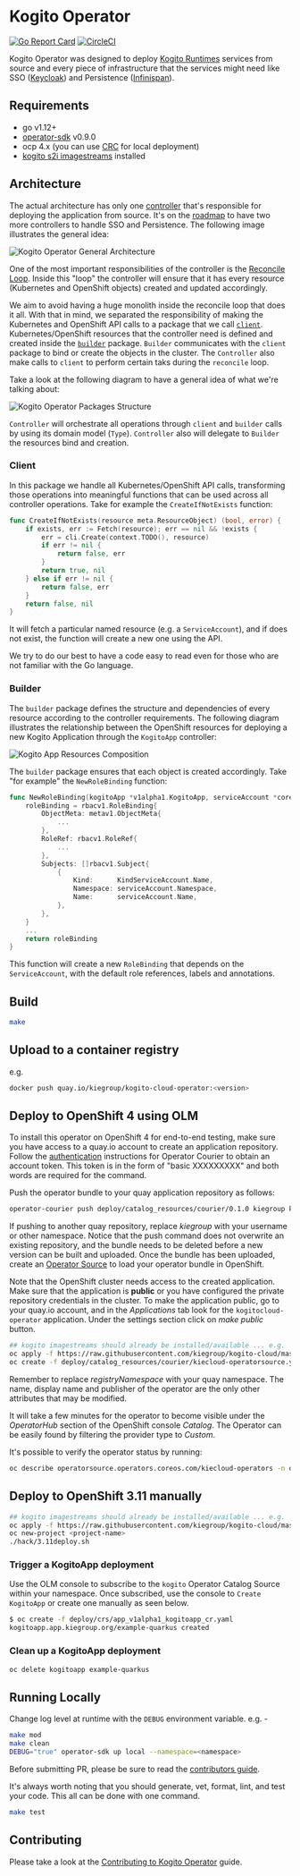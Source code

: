 # Kogito Operator

[![Go Report Card](https://goreportcard.com/badge/github.com/kiegroup/kogito-cloud-operator)](https://goreportcard.com/report/github.com/kiegroup/kogito-cloud-operator) [![CircleCI](https://circleci.com/gh/kiegroup/kogito-cloud-operator.svg?style=svg)](https://circleci.com/gh/kiegroup/kogito-cloud-operator)

Kogito Operator was designed to deploy [Kogito Runtimes](https://github.com/kiegroup/kogito-runtimes) services from source and every piece of infrastructure that the services might need like SSO ([Keycloak](https://github.com/integr8ly/keycloak-operator)) and Persistence ([Infinispan](https://github.com/infinispan/infinispan-operator)).

## Requirements

- go v1.12+
- [operator-sdk](https://github.com/operator-framework/operator-sdk/releases) v0.9.0
- ocp 4.x (you can use [CRC](https://github.com/code-ready/crc) for local deployment)
- [kogito s2i imagestreams](https://raw.githubusercontent.com/kiegroup/kogito-cloud/master/s2i/kogito-imagestream.yaml) installed

## Architecture

The actual architecture has only one [controller](https://godoc.org/github.com/kubernetes-sigs/controller-runtime/pkg#hdr-Controller) that's responsible for deploying the application from source. It's on the [roadmap](https://github.com/kiegroup/kogito-runtimes/wiki/Roadmap) to have two more controllers to handle SSO and Persistence. The following image illustrates the general idea:

![Kogito Operator General Architecture](docs/img/general_archictecture.png?raw=true)

One of the most important responsibilities of the controller is the [Reconcile Loop](https://github.com/operator-framework/operator-sdk/blob/master/doc/user-guide.md#reconcile-loop). Inside this "loop" the controller will ensure that it has every resource (Kubernetes and OpenShift objects) created and updated accordingly.

We aim to avoid having a huge monolith inside the reconcile loop that does it all. With that in mind, we separated the responsibility of making the Kubernetes and OpenShift API calls to a package that we call [`client`](pkg/client). Kubernetes/OpenShift resources that the controller need is defined and created inside the [`builder`](pkg/controller/kogitoapp/builder) package. `Builder` communicates with the `client` package to bind or create the objects in the cluster. The `Controller` also make calls to `client` to perform certain taks during the `reconcile` loop.

Take a look at the following diagram to have a general idea of what we're talking about:

![Kogito Operator Packages Structure](docs/img/packages_structure.png?raw=true)

`Controller` will orchestrate all operations through `client` and `builder` calls by using its domain model (`Type`). `Controller` also will delegate to `Builder` the resources bind and creation.

### Client

In this package we handle all Kubernetes/OpenShift API calls, transforming those operations into meaningful functions that can be used across all controller operations. Take for example the `CreateIfNotExists` function:

```go
func CreateIfNotExists(resource meta.ResourceObject) (bool, error) {
	if exists, err := Fetch(resource); err == nil && !exists {
		err = cli.Create(context.TODO(), resource)
		if err != nil {
			return false, err
		}
		return true, nil
	} else if err != nil {
		return false, err
	}
	return false, nil
}
```

It will fetch a particular named resource (e.g. a `ServiceAccount`), and if does not exist, the function will create a new one using the API.

We try to do our best to have a code easy to read even for those who are not familiar with the Go language.

### Builder

The `builder` package defines the structure and dependencies of every resource according to the controller requirements. The following diagram illustrates the relationship between the OpenShift resources for deploying a new Kogito Application through the `KogitoApp` controller:

![Kogito App Resources Composition](docs/img/kogitoapp_resource_composition.png?raw=true)

The `builder` package ensures that each object is created accordingly. Take "for example" the `NewRoleBinding` function:

```go
func NewRoleBinding(kogitoApp *v1alpha1.KogitoApp, serviceAccount *corev1.ServiceAccount) (roleBinding rbacv1.RoleBinding) {
	roleBinding = rbacv1.RoleBinding{
		ObjectMeta: metav1.ObjectMeta{
			...
		},
		RoleRef: rbacv1.RoleRef{
			...
		},
		Subjects: []rbacv1.Subject{
			{
				Kind:      KindServiceAccount.Name,
				Namespace: serviceAccount.Namespace,
				Name:      serviceAccount.Name,
			},
		},
    }
    ...
	return roleBinding
}
```

This function will create a new `RoleBinding` that depends on the `ServiceAccount`, with the default role references, labels and annotations.

## Build

```bash
make
```

## Upload to a container registry

e.g.

```bash
docker push quay.io/kiegroup/kogito-cloud-operator:<version>
```

## Deploy to OpenShift 4 using OLM

To install this operator on OpenShift 4 for end-to-end testing, make sure you have access to a quay.io account to create an application repository. Follow the [authentication](https://github.com/operator-framework/operator-courier/#authentication) instructions for Operator Courier to obtain an account token. This token is in the form of "basic XXXXXXXXX" and both words are required for the command.

Push the operator bundle to your quay application repository as follows:

```bash
operator-courier push deploy/catalog_resources/courier/0.1.0 kiegroup kogitocloud-operator 0.1.0 "basic XXXXXXXXX"
```

If pushing to another quay repository, replace _kiegroup_ with your username or other namespace. Notice that the push command does not overwrite an existing repository, and the bundle needs to be deleted before a new version can be built and uploaded. Once the bundle has been uploaded, create an [Operator Source](https://github.com/operator-framework/community-operators/blob/master/docs/testing-operators.md#linking-the-quay-application-repository-to-your-openshift-40-cluster) to load your operator bundle in OpenShift.

Note that the OpenShift cluster needs access to the created application. Make sure that the application is **public** or you have configured the private repository credentials in the cluster. To make the application public, go to your quay.io account, and in the _Applications_ tab look for the `kogitocloud-operator` application. Under the settings section click on _make public_ button.

```bash
## kogito imagestreams should already be installed/available ... e.g.
oc apply -f https://raw.githubusercontent.com/kiegroup/kogito-cloud/master/s2i/kogito-imagestream.yaml -n openshift
oc create -f deploy/catalog_resources/courier/kiecloud-operatorsource.yaml
```

Remember to replace _registryNamespace_ with your quay namespace. The name, display name and publisher of the operator are the only other attributes that may be modified.

It will take a few minutes for the operator to become visible under the _OperatorHub_ section of the OpenShift console _Catalog_. The Operator can be easily found by filtering the provider type to _Custom_.


It's possible to verify the operator status by running:

```bash
oc describe operatorsource.operators.coreos.com/kiecloud-operators -n openshift-marketplace
```

## Deploy to OpenShift 3.11 manually

```bash
## kogito imagestreams should already be installed/available ... e.g.
oc apply -f https://raw.githubusercontent.com/kiegroup/kogito-cloud/master/s2i/kogito-imagestream.yaml -n openshift
oc new-project <project-name>
./hack/3.11deploy.sh
```

### Trigger a KogitoApp deployment

Use the OLM console to subscribe to the `kogito` Operator Catalog Source within your namespace. Once subscribed, use the console to `Create KogitoApp` or create one manually as seen below.

```bash
$ oc create -f deploy/crs/app_v1alpha1_kogitoapp_cr.yaml
kogitoapp.app.kiegroup.org/example-quarkus created
```

### Clean up a KogitoApp deployment

```bash
oc delete kogitoapp example-quarkus
```

## Running Locally 

Change log level at runtime with the `DEBUG` environment variable. e.g. -

```bash
make mod
make clean
DEBUG="true" operator-sdk up local --namespace=<namespace>
```

Before submitting PR, please be sure to read the [contributors guide](CONTRIBUTING.MD##contributors-guide). 

It's always worth noting that you should generate, vet, format, lint, and test your code. This all can be done with one command.

```bash
make test
```

## Contributing

Please take a look at the [Contributing to Kogito Operator](CONTRIBUTING.MD) guide.